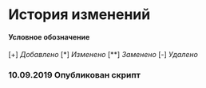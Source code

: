 # История изменений
#### Условное обозначение ####
[+]  *Добавлено*
[*]  *Изменено*
[**] *Заменено*
[-]  *Удалено*

### 10.09.2019 Опубликован скрипт
